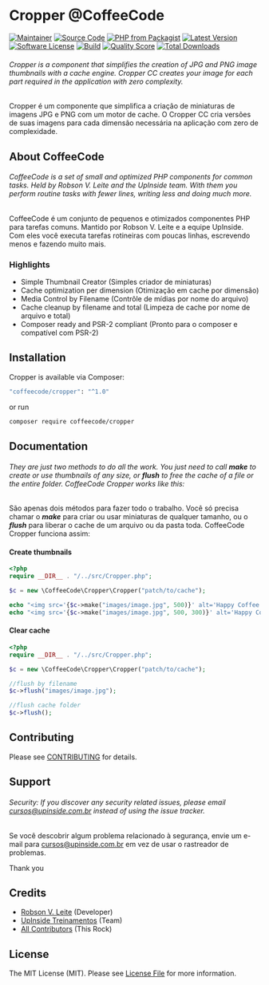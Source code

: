 # Cropper @CoffeeCode

[![Maintainer](http://img.shields.io/badge/maintainer-@robsonsuzin-blue.svg?style=flat-square)](https://twitter.com/robsonsuzin)
[![Source Code](http://img.shields.io/badge/source-suzincode/smodal-blue.svg?style=flat-square)](https://github.com/robsonsuzin/s-modal)
[![PHP from Packagist](https://img.shields.io/packagist/php-v/coffeecode/cropper.svg?style=flat-square)](https://packagist.org/packages/coffeecode/cropper)
[![Latest Version](https://img.shields.io/github/release/robsonsuzin/Smodal.svg?style=flat-square)](https://github.com/robsonvleite/cropper/releases)
[![Software License](https://img.shields.io/badge/license-MIT-brightgreen.svg?style=flat-square)](LICENSE)
[![Build](https://img.shields.io/scrutinizer/build/g/robsonsuzin/Smodal.svg?style=flat-square)](https://scrutinizer-ci.com/g/robsonvleite/cropper)
[![Quality Score](https://img.shields.io/scrutinizer/g/robsonsuzin/Smodal.svg?style=flat-square)](https://scrutinizer-ci.com/g/robsonvleite/cropper)
[![Total Downloads](https://img.shields.io/packagist/dt/robsonsuzin/Smodal.svg?style=flat-square)](https://packagist.org/packages/coffeecode/cropper)

###### Cropper is a component that simplifies the creation of JPG and PNG image thumbnails with a cache engine. Cropper CC creates your image for each part required in the application with zero complexity.

Cropper é um componente que simplifica a criação de miniaturas de imagens JPG e PNG com um motor de cache. O Cropper CC cria versões de suas imagens para cada dimensão necessária na aplicação com zero de complexidade.

## About CoffeeCode

###### CoffeeCode is a set of small and optimized PHP components for common tasks. Held by Robson V. Leite and the UpInside team. With them you perform routine tasks with fewer lines, writing less and doing much more.

CoffeeCode é um conjunto de pequenos e otimizados componentes PHP para tarefas comuns. Mantido por Robson V. Leite e a equipe UpInside. Com eles você executa tarefas rotineiras com poucas linhas, escrevendo menos e fazendo muito mais.

### Highlights

- Simple Thumbnail Creator (Simples criador de miniaturas)
- Cache optimization per dimension (Otimização em cache por dimensão)
- Media Control by Filename (Contrôle de mídias por nome do arquivo)
- Cache cleanup by filename and total (Limpeza de cache por nome de arquivo e total)
- Composer ready and PSR-2 compliant (Pronto para o composer e compatível com PSR-2)

## Installation

Cropper is available via Composer:

```bash
"coffeecode/cropper": "^1.0"
```

or run

```bash
composer require coffeecode/cropper
```

## Documentation

###### They are just two methods to do all the work. You just need to call ***make*** to create or use thumbnails of any size, or ***flush*** to free the cache of a file or the entire folder. CoffeeCode Cropper works like this:

São apenas dois métodos para fazer todo o trabalho. Você só precisa chamar o ***make*** para criar ou usar miniaturas de qualquer tamanho, ou o ***flush*** para liberar o cache de um arquivo ou da pasta toda. CoffeeCode Cropper funciona assim:

#### Create thumbnails

```php
<?php
require __DIR__ . "/../src/Cropper.php";

$c = new \CoffeeCode\Cropper\Cropper("patch/to/cache");

echo "<img src='{$c->make("images/image.jpg", 500)}' alt='Happy Coffee' title='Happy Coffee'>";
echo "<img src='{$c->make("images/image.jpg", 500, 300)}' alt='Happy Coffee' title='Happy Coffee'>";
```

#### Clear cache

```php
<?php
require __DIR__ . "/../src/Cropper.php";

$c = new \CoffeeCode\Cropper\Cropper("patch/to/cache");

//flush by filename
$c->flush("images/image.jpg");

//flush cache folder
$c->flush();
```

## Contributing

Please see [CONTRIBUTING](https://github.com/robsonvleite/cropper/blob/master/CONTRIBUTING.md) for details.

## Support

###### Security: If you discover any security related issues, please email cursos@upinside.com.br instead of using the issue tracker.

Se você descobrir algum problema relacionado à segurança, envie um e-mail para cursos@upinside.com.br em vez de usar o rastreador de problemas.

Thank you

## Credits

- [Robson V. Leite](https://github.com/robsonvleite) (Developer)
- [UpInside Treinamentos](https://github.com/upinside) (Team)
- [All Contributors](https://github.com/robsonvleite/cropper/contributors) (This Rock)

## License

The MIT License (MIT). Please see [License File](https://github.com/robsonvleite/cropper/blob/master/LICENSE) for more information.